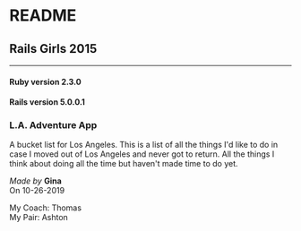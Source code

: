 # README

## Rails Girls 2015 
    
---

#### Ruby version 2.3.0
#### Rails version 5.0.0.1

### L.A. Adventure App

A bucket list for Los Angeles. This is a list of all the things I'd like to do in case I moved out of Los Angeles and never got to return. All the things I think about doing all the time but haven't made time to do yet.

*Made by* **Gina**  
On 10-26-2019 

My Coach: Thomas  
My Pair: Ashton